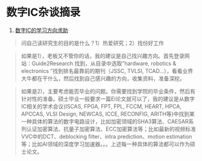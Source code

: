 # 数字IC杂谈摘录

1. [数字IC的学习方向求助](http://bbs.eetop.cn/thread-853891-1-1.html)

> 问自己读研究生的目的是什么？1）热爱研究；2）找份好工作

> 如果是1），老板又不管你的话，我的建议是自己找兴趣方向。首先登录网站：Guide2Research 找到，从目录中选取"hardware, robotics & electronics "找到排名最靠前的期刊（JSSC, TVLSI, TCAD...），看看业界大牛都在干什么，然后找到自己感兴趣的方向，收集资料，准备深挖。

> 如果是2)，主要考虑能否毕业的问题。你需要找到学院的毕业条件，然后有针对性的准备。硕士毕业一般要求一篇EI论文就可以了，我的建议是从数字IC相关的学术会议(ISCAS, FPGA, FPT, FPL, FCCM, HEART, HPCA, APCCAS, VLSI Design, NEWCAS, ICCE, RECONFIG, ARITH等)中找到某一种具体的算法的数字电路设计，比如加密领域的SHA3算法、CAESAR系列认证加密算法、抗量子加密算法、ECC加密算法等；比如最新的视频标准VVC中的DCT、deblocking filter、intra prediction、motion estimation等；比如AI领域的深度学习加速器。。。上述每一种具体的算法都可以作为硕士论文。
